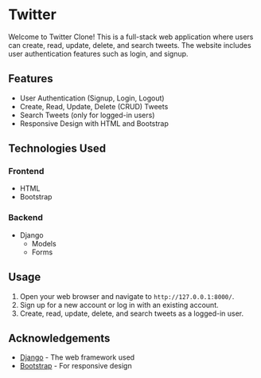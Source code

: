 # Twitter

Welcome to Twitter Clone! This is a full-stack web application where users can create, read, update, delete, and search tweets. The website includes user authentication features such as login, and signup.

## Features

- User Authentication (Signup, Login, Logout)
- Create, Read, Update, Delete (CRUD) Tweets
- Search Tweets (only for logged-in users)
- Responsive Design with HTML and Bootstrap

## Technologies Used

### Frontend
- HTML
- Bootstrap

### Backend
- Django
  - Models
  - Forms

## Usage

1. Open your web browser and navigate to `http://127.0.0.1:8000/`.
2. Sign up for a new account or log in with an existing account.
3. Create, read, update, delete, and search tweets as a logged-in user.


## Acknowledgements

- [Django](https://www.djangoproject.com/) - The web framework used
- [Bootstrap](https://getbootstrap.com/) - For responsive design


